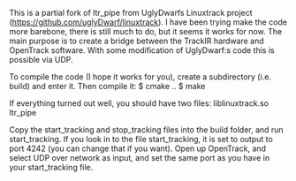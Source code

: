 This is a partial fork of ltr_pipe from UglyDwarfs Linuxtrack project (https://github.com/uglyDwarf/linuxtrack).
I have been trying make the code more barebone, there is still much to do, but it seems it works for now.
The main purpose is to create a bridge between the TrackIR hardware and OpenTrack software.
With some modification of UglyDwarf:s code this is possible via UDP.

To compile the code (I hope it works for you), create a subdirectory (i.e. build) and enter it. Then compile it:
$ cmake ..
$ make

If everything turned out well, you should have two files:
liblinuxtrack.so
ltr_pipe

Copy the start_tracking and stop_tracking files into the build folder, and run start_tracking.
If you look in to the file start_tracking, it is set to output to port 4242 (you can change that if you want).
Open up OpenTrack, and select UDP over network as input, and set the same port as you have in your start_tracking file.
